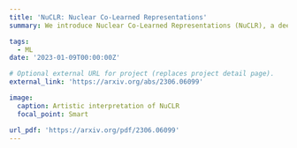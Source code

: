 ```yaml
---
title: 'NuCLR: Nuclear Co-Learned Representations'
summary: We introduce Nuclear Co-Learned Representations (NuCLR), a deep learning model that predicts various nuclear observables, including binding and decay energies, and nuclear charge radii. The model is trained using a multi-task approach with shared representations and obtains state-of-the-art performance, achieving levels of precision that are crucial for understanding fundamental phenomena in nuclear (astro)physics. We also report an intriguing finding that the learned representation of NuCLR exhibits the prominent emergence of crucial aspects of the nuclear shell model, namely the shell structure, including the well-known magic numbers, and the Pauli Exclusion Principle. This suggests that the model is capable of capturing the underlying physical principles and that our approach has the potential to offer valuable insights into nuclear theory.

tags:
  - ML
date: '2023-01-09T00:00:00Z'

# Optional external URL for project (replaces project detail page).
external_link: 'https://arxiv.org/abs/2306.06099'

image:
  caption: Artistic interpretation of NuCLR
  focal_point: Smart

url_pdf: 'https://arxiv.org/pdf/2306.06099'
---
```

